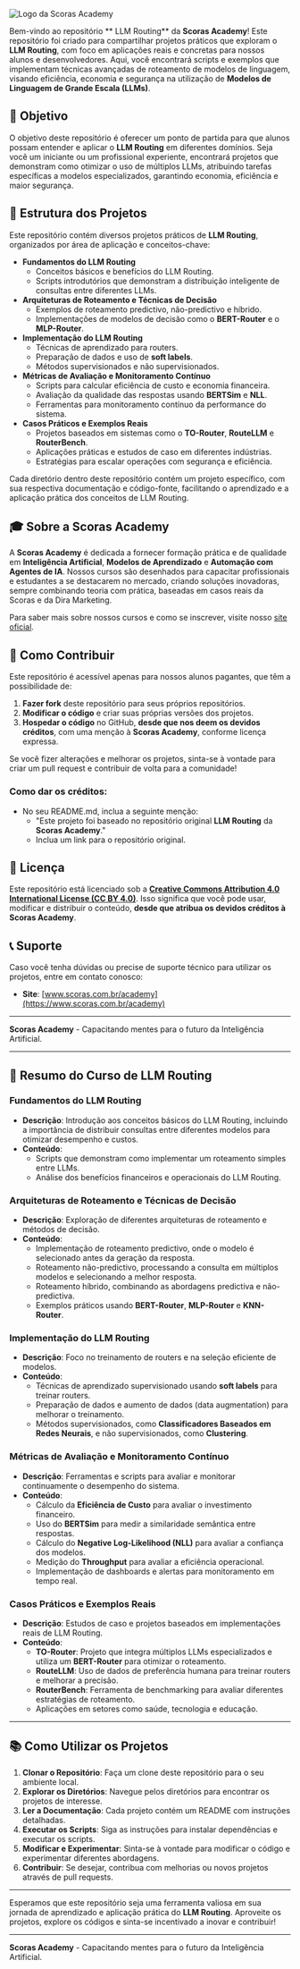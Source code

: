 ![Logo da Scoras Academy](https://scoras.com.br/wp-content/uploads/2024/09/Scoras_academy.png)

Bem-vindo ao repositório ** LLM Routing** da **Scoras Academy**! Este repositório foi criado para compartilhar projetos práticos que exploram o **LLM Routing**, com foco em aplicações reais e concretas para nossos alunos e desenvolvedores. Aqui, você encontrará scripts e exemplos que implementam técnicas avançadas de roteamento de modelos de linguagem, visando eficiência, economia e segurança na utilização de **Modelos de Linguagem de Grande Escala (LLMs)**.

## 🚀 Objetivo

O objetivo deste repositório é oferecer um ponto de partida para que alunos possam entender e aplicar o **LLM Routing** em diferentes domínios. Seja você um iniciante ou um profissional experiente, encontrará projetos que demonstram como otimizar o uso de múltiplos LLMs, atribuindo tarefas específicas a modelos especializados, garantindo economia, eficiência e maior segurança.

## 📂 Estrutura dos Projetos

Este repositório contém diversos projetos práticos de **LLM Routing**, organizados por área de aplicação e conceitos-chave:

- **Fundamentos do LLM Routing**
  - Conceitos básicos e benefícios do LLM Routing.
  - Scripts introdutórios que demonstram a distribuição inteligente de consultas entre diferentes LLMs.
- **Arquiteturas de Roteamento e Técnicas de Decisão**
  - Exemplos de roteamento predictivo, não-predictivo e híbrido.
  - Implementações de modelos de decisão como o **BERT-Router** e o **MLP-Router**.
- **Implementação do LLM Routing**
  - Técnicas de aprendizado para routers.
  - Preparação de dados e uso de **soft labels**.
  - Métodos supervisionados e não supervisionados.
- **Métricas de Avaliação e Monitoramento Contínuo**
  - Scripts para calcular eficiência de custo e economia financeira.
  - Avaliação da qualidade das respostas usando **BERTSim** e **NLL**.
  - Ferramentas para monitoramento contínuo da performance do sistema.
- **Casos Práticos e Exemplos Reais**
  - Projetos baseados em sistemas como o **TO-Router**, **RouteLLM** e **RouterBench**.
  - Aplicações práticas e estudos de caso em diferentes indústrias.
  - Estratégias para escalar operações com segurança e eficiência.

Cada diretório dentro deste repositório contém um projeto específico, com sua respectiva documentação e código-fonte, facilitando o aprendizado e a aplicação prática dos conceitos de LLM Routing.

## 🎓 Sobre a Scoras Academy

A **Scoras Academy** é dedicada a fornecer formação prática e de qualidade em **Inteligência Artificial**, **Modelos de Aprendizado** e **Automação com Agentes de IA**. Nossos cursos são desenhados para capacitar profissionais e estudantes a se destacarem no mercado, criando soluções inovadoras, sempre combinando teoria com prática, baseadas em casos reais da Scoras e da Dira Marketing.

Para saber mais sobre nossos cursos e como se inscrever, visite nosso [site oficial](https://www.scoras.com.br/academy).

## 💼 Como Contribuir

Este repositório é acessível apenas para nossos alunos pagantes, que têm a possibilidade de:

1. **Fazer fork** deste repositório para seus próprios repositórios.
2. **Modificar o código** e criar suas próprias versões dos projetos.
3. **Hospedar o código** no GitHub, **desde que nos deem os devidos créditos**, com uma menção à **Scoras Academy**, conforme licença expressa.

Se você fizer alterações e melhorar os projetos, sinta-se à vontade para criar um pull request e contribuir de volta para a comunidade!

### Como dar os créditos:

- No seu README.md, inclua a seguinte menção:
  - "Este projeto foi baseado no repositório original **LLM Routing** da **Scoras Academy**."
  - Inclua um link para o repositório original.

## 📝 Licença

Este repositório está licenciado sob a **[Creative Commons Attribution 4.0 International License (CC BY 4.0)](LICENSE)**. Isso significa que você pode usar, modificar e distribuir o conteúdo, **desde que atribua os devidos créditos à Scoras Academy**.

## 📞 Suporte

Caso você tenha dúvidas ou precise de suporte técnico para utilizar os projetos, entre em contato conosco:

- **Site**: [www.scoras.com.br/academy](https://www.scoras.com.br/academy)

---

**Scoras Academy** - Capacitando mentes para o futuro da Inteligência Artificial.

---

## 📝 Resumo do Curso de LLM Routing

### Fundamentos do LLM Routing

- **Descrição**: Introdução aos conceitos básicos do LLM Routing, incluindo a importância de distribuir consultas entre diferentes modelos para otimizar desempenho e custos.
- **Conteúdo**:
  - Scripts que demonstram como implementar um roteamento simples entre LLMs.
  - Análise dos benefícios financeiros e operacionais do LLM Routing.

### Arquiteturas de Roteamento e Técnicas de Decisão

- **Descrição**: Exploração de diferentes arquiteturas de roteamento e métodos de decisão.
- **Conteúdo**:
  - Implementação de roteamento predictivo, onde o modelo é selecionado antes da geração da resposta.
  - Roteamento não-predictivo, processando a consulta em múltiplos modelos e selecionando a melhor resposta.
  - Roteamento híbrido, combinando as abordagens predictiva e não-predictiva.
  - Exemplos práticos usando **BERT-Router**, **MLP-Router** e **KNN-Router**.

### Implementação do LLM Routing

- **Descrição**: Foco no treinamento de routers e na seleção eficiente de modelos.
- **Conteúdo**:
  - Técnicas de aprendizado supervisionado usando **soft labels** para treinar routers.
  - Preparação de dados e aumento de dados (data augmentation) para melhorar o treinamento.
  - Métodos supervisionados, como **Classificadores Baseados em Redes Neurais**, e não supervisionados, como **Clustering**.

### Métricas de Avaliação e Monitoramento Contínuo

- **Descrição**: Ferramentas e scripts para avaliar e monitorar continuamente o desempenho do sistema.
- **Conteúdo**:
  - Cálculo da **Eficiência de Custo** para avaliar o investimento financeiro.
  - Uso do **BERTSim** para medir a similaridade semântica entre respostas.
  - Cálculo do **Negative Log-Likelihood (NLL)** para avaliar a confiança dos modelos.
  - Medição do **Throughput** para avaliar a eficiência operacional.
  - Implementação de dashboards e alertas para monitoramento em tempo real.

### Casos Práticos e Exemplos Reais

- **Descrição**: Estudos de caso e projetos baseados em implementações reais de LLM Routing.
- **Conteúdo**:
  - **TO-Router**: Projeto que integra múltiplos LLMs especializados e utiliza um **BERT-Router** para otimizar o roteamento.
  - **RouteLLM**: Uso de dados de preferência humana para treinar routers e melhorar a precisão.
  - **RouterBench**: Ferramenta de benchmarking para avaliar diferentes estratégias de roteamento.
  - Aplicações em setores como saúde, tecnologia e educação.

---

## 📚 Como Utilizar os Projetos

1. **Clonar o Repositório**: Faça um clone deste repositório para o seu ambiente local.
2. **Explorar os Diretórios**: Navegue pelos diretórios para encontrar os projetos de interesse.
3. **Ler a Documentação**: Cada projeto contém um README com instruções detalhadas.
4. **Executar os Scripts**: Siga as instruções para instalar dependências e executar os scripts.
5. **Modificar e Experimentar**: Sinta-se à vontade para modificar o código e experimentar diferentes abordagens.
6. **Contribuir**: Se desejar, contribua com melhorias ou novos projetos através de pull requests.

---

Esperamos que este repositório seja uma ferramenta valiosa em sua jornada de aprendizado e aplicação prática do **LLM Routing**. Aproveite os projetos, explore os códigos e sinta-se incentivado a inovar e contribuir!

---

**Scoras Academy** - Capacitando mentes para o futuro da Inteligência Artificial.

